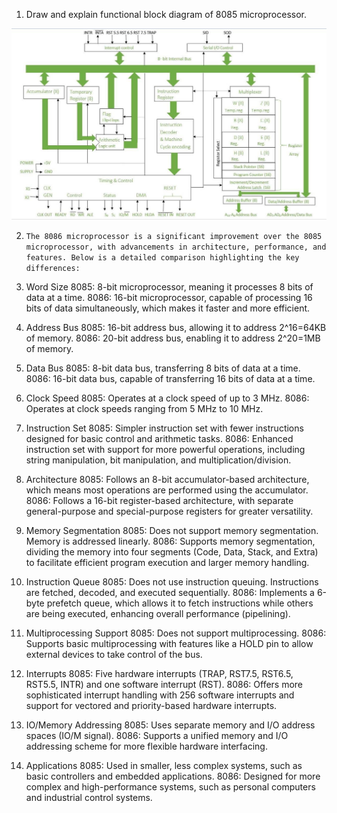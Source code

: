 1. Draw and explain functional block diagram of 8085 microprocessor.

![alt text](image.png)


2. `The 8086 microprocessor is a significant improvement over the 8085 microprocessor, with advancements in architecture, performance, and features. Below is a detailed comparison highlighting the key differences:`

1. Word Size
8085: 8-bit microprocessor, meaning it processes 8 bits of data at a time.
8086: 16-bit microprocessor, capable of processing 16 bits of data simultaneously, which makes it faster and more efficient.
2. Address Bus
8085: 16-bit address bus, allowing it to address 
2^16=64KB of memory.
8086: 20-bit address bus, enabling it to address 
2^20=1MB of memory.
3. Data Bus
8085: 8-bit data bus, transferring 8 bits of data at a time.
8086: 16-bit data bus, capable of transferring 16 bits of data at a time.
4. Clock Speed
8085: Operates at a clock speed of up to 3 MHz.
8086: Operates at clock speeds ranging from 5 MHz to 10 MHz.
5. Instruction Set
8085: Simpler instruction set with fewer instructions designed for basic control and arithmetic tasks.
8086: Enhanced instruction set with support for more powerful operations, including string manipulation, bit manipulation, and multiplication/division.
6. Architecture
8085: Follows an 8-bit accumulator-based architecture, which means most operations are performed using the accumulator.
8086: Follows a 16-bit register-based architecture, with separate general-purpose and special-purpose registers for greater versatility.
7. Memory Segmentation
8085: Does not support memory segmentation. Memory is addressed linearly.
8086: Supports memory segmentation, dividing the memory into four segments (Code, Data, Stack, and Extra) to facilitate efficient program execution and larger memory handling.
8. Instruction Queue
8085: Does not use instruction queuing. Instructions are fetched, decoded, and executed sequentially.
8086: Implements a 6-byte prefetch queue, which allows it to fetch instructions while others are being executed, enhancing overall performance (pipelining).
9. Multiprocessing Support
8085: Does not support multiprocessing.
8086: Supports basic multiprocessing with features like a HOLD pin to allow external devices to take control of the bus.
10. Interrupts
8085: Five hardware interrupts (TRAP, RST7.5, RST6.5, RST5.5, INTR) and one software interrupt (RST).
8086: Offers more sophisticated interrupt handling with 256 software interrupts and support for vectored and priority-based hardware interrupts.
11. IO/Memory Addressing
8085: Uses separate memory and I/O address spaces (IO/M signal).
8086: Supports a unified memory and I/O addressing scheme for more flexible hardware interfacing.
12. Applications
8085: Used in smaller, less complex systems, such as basic controllers and embedded applications.
8086: Designed for more complex and high-performance systems, such as personal computers and industrial control systems.